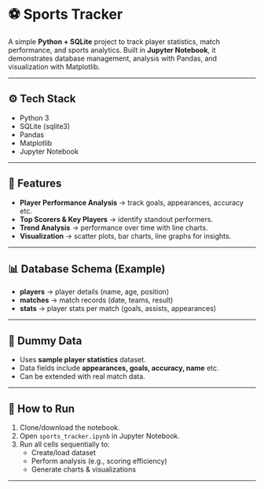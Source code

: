 # ⚽ Sports Tracker

A simple **Python + SQLite** project to track player statistics, match performance, and sports analytics. 
Built in **Jupyter Notebook**, it demonstrates database management, analysis with Pandas, and visualization with Matplotlib.

---

## ⚙️ Tech Stack
- Python 3
- SQLite (sqlite3)
- Pandas
- Matplotlib
- Jupyter Notebook

---

## 📂 Features
- **Player Performance Analysis** → track goals, appearances, accuracy etc.
- **Top Scorers & Key Players** → identify standout performers.
- **Trend Analysis** → performance over time with line charts.
- **Visualization** → scatter plots, bar charts, line graphs for insights.

---

## 📊 Database Schema (Example)
- **players** → player details (name, age, position)
- **matches** → match records (date, teams, result)
- **stats** → player stats per match (goals, assists, appearances)

---

## 📌 Dummy Data
- Uses **sample player statistics** dataset.
- Data fields include **appearances, goals, accuracy, name** etc.
- Can be extended with real match data.

---

## 🚀 How to Run
1. Clone/download the notebook.
2. Open `sports_tracker.ipynb` in Jupyter Notebook.
3. Run all cells sequentially to:
   - Create/load dataset
   - Perform analysis (e.g., scoring efficiency)
   - Generate charts & visualizations

---

